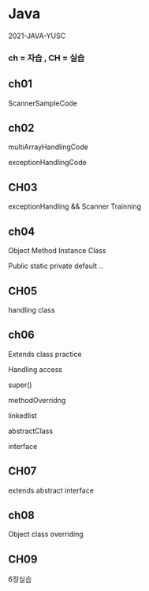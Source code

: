 # Java
2021-JAVA-YUSC

### ch = 자습 ,  CH = 실습


## ch01
ScannerSampleCode

## ch02

multiArrayHandlingCode 

exceptionHandlingCode

## CH03

exceptionHandling && Scanner Trainning

## ch04
Object Method Instance Class

Public static private default ..

## CH05
handling class 

## ch06
Extends class practice

Handling access

super()

methodOverridng

linkedlist

abstractClass

interface

## CH07

extends abstract interface 

## ch08

Object class overriding

## CH09

6장실습

